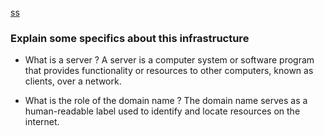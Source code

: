 [ss](https://drive.google.com/file/d/1_u-QJmDYJe_hmPIcDM5KU692b_AdCxpA/view?usp=drive_link "ss")



### Explain some specifics about this infrastructure

- What is a server ?
A server is a computer system or software program that provides functionality or resources to other computers, known as clients, over a network.

- What is the role of the domain name ?
The domain name serves as a human-readable label used to identify and locate resources on the internet.
